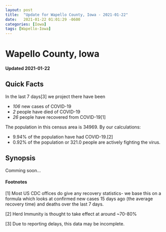 ```yaml
---
layout: post
title:  "Update for Wapello County, Iowa - 2021-01-22"
date:   2021-01-22 01:01:29 -0600
categories: [Iowa]
tags: [Wapello-Iowa]
---
```


# Wapello County, Iowa
#### Updated 2021-01-22

## Quick Facts

In the last 7 days[3] we project there have been
- *106* new cases of COVID-19
- *2* people have died of COVID-19
- *26* people have recovered from COVID-19[1]

The population in this census area is 34969. By our calculations:
- 9.94% of the population have had COVID-19.[2]
- 0.92% of the population or 321.0 people are actively fighting the virus.

## Synopsis

Comming soon...


#### Footnotes

[1] Most US CDC offices do give any recovery statistics- we base this on a formula which looks at confirmed new cases
15 days ago (the average recovery time) and deaths over the last 7 days.

[2] Herd Immunity is thought to take effect at around ~70-80%

[3] Due to reporting delays, this data may be incomplete.
 
    